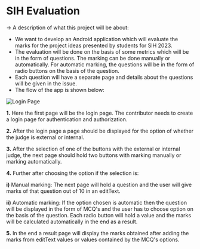 
# SIH Evaluation

→ A description of what this project will be about:

* We want to develop an Android application which will evaluate the marks for the project ideas presented by students for SIH 2023. 
* The evaluation will be done on the basis of some metrics which will be in the form of questions. The marking can be done manually or automatically. For automatic marking, the questions will be in the form of radio buttons on the basis of the question. 
* Each question will have a separate page and details about the questions will be given in the issue. 
* The flow of the app is shown below: 

![Login Page](https://github.com/Google-Developer-Student-Club-CCOEW/Android-2023/assets/56436897/29b38ac7-6cef-4b88-8521-999f2d141779)

**1.** Here the first page will be the login page. The contributor needs to create a login page for authentication and authorization. 

**2.** After the login page a page should be displayed for the option of whether the judge is external or internal. 

**3.** After the selection of one of the buttons with the external or internal judge, the next page should hold two buttons with marking manually or marking automatically. 

**4.** Further after choosing the option if the selection is:

**i)** Manual marking: The next page will hold a question and the user will give marks of that question out of 10 in an editText.

**ii)** Automatic marking: If the option chosen is automatic then the question will be displayed in the form of MCQ's and the user has to choose option on the basis of the question. Each radio button will hold a value and the marks will be calculated automatically in the end as a result. 

**5.** In the end a result page will display the marks obtained after adding the marks from editText values or values contained by the MCQ's options. 




